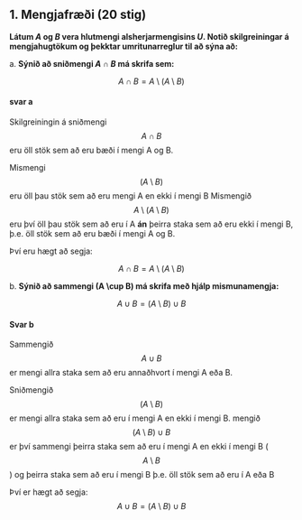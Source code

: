 ## 1. Mengjafræði (20 stig)

**Látum $A$ og $B$ vera hlutmengi alsherjarmengisins $U$. Notið skilgreiningar á
mengjahugtökum og þekktar umritunarreglur til að sýna að:**

a. **Sýnið að sniðmengi $A \cap B$ má skrifa sem:**

$$ A \cap B = A \setminus (A \setminus B) $$

#### svar a
Skilgreiningin á sniðmengi $$A \cap B $$ eru öll stök sem að eru bæði í mengi A og B.

Mismengi $$(A \setminus B)$$ eru öll þau stök sem að eru mengi A en ekki í mengi B
Mismengið $$A \setminus (A \setminus B)$$ eru því öll þau stök sem að eru  í A **án** þeirra staka sem að eru ekki í mengi B, þ.e. öll stök sem að eru bæði í mengi A og B.

Því eru hægt að segja:

$$A \cap B = A \setminus (A \setminus B)$$

b. **Sýnið að sammengi \(A \cup B\) má skrifa með hjálp mismunamengja:**  

$$ A \cup B = (A \setminus B) \cup B $$

#### Svar b

Sammengið $$A \cup B$$ er mengi allra staka sem að eru annaðhvort í mengi A eða B.

Sniðmengið $$(A \setminus B)$$ er mengi allra staka sem að eru í mengi A en ekki í mengi B.
mengið $$(A \setminus B) \cup B $$ er því sammengi þeirra staka sem að eru í mengi A en ekki í mengi B ($$A \setminus B$$) og þeirra staka sem að eru í mengi B þ.e. öll stök sem að eru í A eða B

Því er hægt að segja:
$$A \cup B = (A \setminus B) \cup B $$


